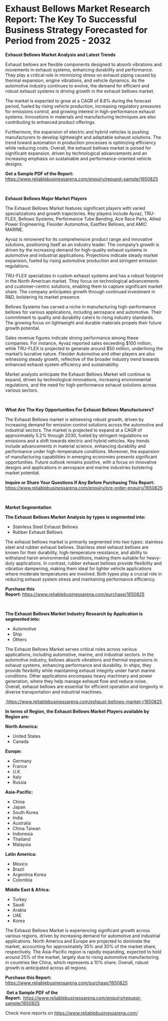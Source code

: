 <p><h1>Exhaust Bellows Market Research Report: The Key To Successful Business Strategy Forecasted for Period from 2025 - 2032</h1></p><p><strong>Exhaust Bellows Market Analysis and Latest Trends</strong></p>
<p><p>Exhaust bellows are flexible components designed to absorb vibrations and movements in exhaust systems, enhancing durability and performance. They play a critical role in minimizing stress on exhaust piping caused by thermal expansion, engine vibrations, and vehicle dynamics. As the automotive industry continues to evolve, the demand for efficient and robust exhaust systems is driving growth in the exhaust bellows market.</p><p>The market is expected to grow at a CAGR of 8.8% during the forecast period, fueled by rising vehicle production, increasing regulatory pressures for emissions control, and growing interest in high-performance exhaust systems. Innovations in materials and manufacturing techniques are also contributing to enhanced product offerings. </p><p>Furthermore, the expansion of electric and hybrid vehicles is pushing manufacturers to develop lightweight and adaptable exhaust solutions. The trend toward automation in production processes is optimizing efficiency while reducing costs. Overall, the exhaust bellows market is poised for significant expansion, driven by technological advancements and an increasing emphasis on sustainable and performance-oriented vehicle designs.</p></p>
<p><strong>Get a Sample PDF of the Report:&nbsp;</strong> <a href="https://www.reliablebusinessarena.com/enquiry/request-sample/1650825?utm_campaign=2279&utm_medium=2&utm_source=Github&utm_content=ia&utm_term=17022025&utm_id=exhaust-bellows">https://www.reliablebusinessarena.com/enquiry/request-sample/1650825</a></p>
<p>&nbsp;</p>
<p><strong>Exhaust Bellows Major Market Players</strong></p>
<p><p>The Exhaust Bellows Market features significant players with varied specializations and growth trajectories. Key players include Ayvaz, TRU-FLEX, Bellows Systems, Performance Tube Bending, Ace Race Parts, Allied Power Engineering, Flexider Automotive, Eastflex Bellows, and AMIC MARINE.</p><p>Ayvaz is renowned for its comprehensive product range and innovative solutions, positioning itself as an industry leader. The company’s growth is driven by the increasing demand for high-quality exhaust systems in automotive and industrial applications. Projections indicate steady market expansion, fueled by rising automotive production and stringent emission regulations.</p><p>TRU-FLEX specializes in custom exhaust systems and has a robust footprint in the North American market. They focus on technological advancements and customer-centric solutions, enabling them to capture significant market share. The company anticipates growth through continued investment in R&D, bolstering its market presence.</p><p>Bellows Systems has carved a niche in manufacturing high-performance bellows for various applications, including aerospace and automotive. Their commitment to quality and durability caters to rising industry standards. The growing focus on lightweight and durable materials propels their future growth potential.</p><p>Sales revenue figures indicate strong performance among these companies. For instance, Ayvaz reported sales exceeding $100 million, while TRU-FLEX is projected to generate around $50 million, underlining the market’s lucrative nature. Flexider Automotive and other players are also witnessing steady growth, reflective of the broader industry trend towards enhanced exhaust system efficiency and sustainability.</p><p>Market analysts anticipate the Exhaust Bellows Market will continue to expand, driven by technological innovations, increasing environmental regulations, and the need for high-performance exhaust solutions across various sectors.</p></p>
<p>&nbsp;</p>
<p><strong>What Are The Key Opportunities For Exhaust Bellows Manufacturers?</strong></p>
<p><p>The Exhaust Bellows market is witnessing robust growth, driven by increasing demand for emission control solutions across the automotive and industrial sectors. The market is projected to expand at a CAGR of approximately 5.2% through 2030, fueled by stringent regulations on emissions and a shift towards electric and hybrid vehicles. Key trends include advancements in material science, enhancing durability and performance under high-temperature conditions. Moreover, the expansion of manufacturing capabilities in emerging economies presents significant opportunities. Future outlook remains positive, with a focus on innovative designs and applications in aerospace and marine industries bolstering market potential.</p></p>
<p><strong>Inquire or Share Your Questions If Any Before Purchasing This Report:</strong> <a href="https://www.reliablebusinessarena.com/enquiry/pre-order-enquiry/1650825?utm_campaign=2279&utm_medium=2&utm_source=Github&utm_content=ia&utm_term=17022025&utm_id=exhaust-bellows">https://www.reliablebusinessarena.com/enquiry/pre-order-enquiry/1650825</a></p>
<p>&nbsp;</p>
<p><strong>Market Segmentation</strong></p>
<p><strong>The Exhaust Bellows Market Analysis by types is segmented into:</strong></p>
<p><ul><li>Stainless Steel Exhaust Bellows</li><li>Rubber Exhaust Bellows</li></ul></p>
<p><p>The exhaust bellows market is primarily segmented into two types: stainless steel and rubber exhaust bellows. Stainless steel exhaust bellows are known for their durability, high-temperature resistance, and ability to withstand harsh environmental conditions, making them suitable for heavy-duty applications. In contrast, rubber exhaust bellows provide flexibility and vibration dampening, making them ideal for lighter vehicle applications where moderate temperatures are involved. Both types play a crucial role in reducing exhaust system stress and maintaining performance efficiency.</p></p>
<p><strong>Purchase this Report:&nbsp;</strong><a href="https://www.reliablebusinessarena.com/purchase/1650825?utm_campaign=2279&utm_medium=2&utm_source=Github&utm_content=ia&utm_term=17022025&utm_id=exhaust-bellows">https://www.reliablebusinessarena.com/purchase/1650825</a></p>
<p>&nbsp;</p>
<p><strong>The Exhaust Bellows Market Industry Research by Application is segmented into:</strong></p>
<p><ul><li>Automotive</li><li>Ship</li><li>Others</li></ul></p>
<p><p>The Exhaust Bellows Market serves critical roles across various applications, including automotive, marine, and industrial sectors. In the automotive industry, bellows absorb vibrations and thermal expansions in exhaust systems, enhancing performance and durability. In ships, they provide flexibility while maintaining exhaust integrity under harsh marine conditions. Other applications encompass heavy machinery and power generation, where they help manage exhaust flow and reduce noise. Overall, exhaust bellows are essential for efficient operation and longevity in diverse transportation and industrial machines.</p></p>
<p><a href="https://www.reliablebusinessarena.com/exhaust-bellows-market-r1650825?utm_campaign=2279&utm_medium=2&utm_source=Github&utm_content=ia&utm_term=17022025&utm_id=exhaust-bellows">&nbsp;https://www.reliablebusinessarena.com/exhaust-bellows-market-r1650825</a></p>
<p><strong>In terms of Region, the Exhaust Bellows Market Players available by Region are:</strong></p>
<p>
    <p> <strong> North America: </strong>
        <ul>
            <li>United States</li>
            <li>Canada</li>
        </ul>
        </p> 
    <p> <strong> Europe: </strong>
        <ul>
            <li>Germany</li>
            <li>France</li>
            <li>U.K.</li>
            <li>Italy</li>
            <li>Russia</li>
        </ul>
        </p> 
    <p> <strong> Asia-Pacific: </strong>
        <ul>
            <li>China</li>
            <li>Japan</li>
            <li>South Korea</li>
            <li>India</li>
            <li>Australia</li>
            <li>China Taiwan</li>
            <li>Indonesia</li>
            <li>Thailand</li>
            <li>Malaysia</li>
        </ul>
        </p> 
    <p> <strong> Latin America: </strong>
        <ul>
            <li>Mexico</li>
            <li>Brazil</li>
            <li>Argentina Korea</li>
            <li>Colombia</li>
        </ul>
        </p> 
    <p> <strong> Middle East & Africa: </strong>
        <ul>
            <li>Turkey</li>
            <li>Saudi</li>
            <li>Arabia</li>
            <li>UAE</li>
            <li>Korea</li>
        </ul>
    </p>
    </p>
<p><p>The Exhaust Bellows Market is experiencing significant growth across various regions, driven by increasing demand for automotive and industrial applications. North America and Europe are projected to dominate the market, accounting for approximately 35% and 30% of the market share, respectively. The Asia-Pacific region is rapidly expanding, expected to hold around 25% of the market, largely due to rising automotive manufacturing in countries like China, which represents a 10% share. Overall, robust growth is anticipated across all regions.</p></p>
<p><strong>Purchase this Report: </strong><a href="https://www.reliablebusinessarena.com/purchase/1650825?utm_campaign=2279&utm_medium=2&utm_source=Github&utm_content=ia&utm_term=17022025&utm_id=exhaust-bellows">https://www.reliablebusinessarena.com/purchase/1650825</a></p>
<p>&nbsp;<strong>Get a Sample PDF of the Report:&nbsp;&nbsp;</strong><a href="https://www.reliablebusinessarena.com/enquiry/request-sample/1650825?utm_campaign=2279&utm_medium=2&utm_source=Github&utm_content=ia&utm_term=17022025&utm_id=exhaust-bellows">https://www.reliablebusinessarena.com/enquiry/request-sample/1650825</a></p>
<p><strong></strong></p>
<p>Check more reports on <a href="https://www.reliablebusinessarena.com/?utm_campaign=2279&utm_medium=2&utm_source=Github&utm_content=ia&utm_term=17022025&utm_id=exhaust-bellows">https://www.reliablebusinessarena.com/</a></p>